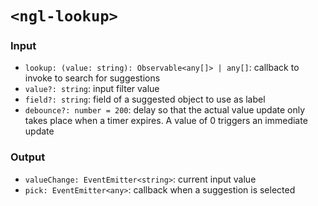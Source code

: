 # `<ngl-lookup>`

### Input

  * `lookup: (value: string): Observable<any[]> | any[]`: callback to invoke to search for suggestions
  * `value?: string`: input filter value
  * `field?: string`: field of a suggested object to use as label
  * `debounce?: number = 200`:  delay so that the actual value update only takes place when a timer expires. A value of 0 triggers an immediate update

### Output

  * `valueChange: EventEmitter<string>`: current input value
  * `pick: EventEmitter<any>`: callback when a suggestion is selected
